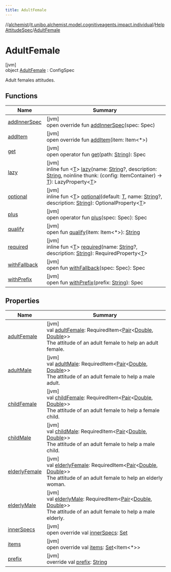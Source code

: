 ```yaml
---
title: AdultFemale
---
```

//[alchemist](../../../../index.html)/[it.unibo.alchemist.model.cognitiveagents.impact.individual](../../index.html)/[HelpAttitudeSpec](../index.html)/[AdultFemale](index.html)



# AdultFemale



[jvm]\
object [AdultFemale](index.html) : ConfigSpec

Adult females attitudes.



## Functions


| Name | Summary |
|---|---|
| [addInnerSpec](../../-speed-spec/index.html#1157218497%2FFunctions%2F-134779887) | [jvm]<br>open override fun [addInnerSpec](../../-speed-spec/index.html#1157218497%2FFunctions%2F-134779887)(spec: Spec) |
| [addItem](../../-speed-spec/index.html#-1176720725%2FFunctions%2F-134779887) | [jvm]<br>open override fun [addItem](../../-speed-spec/index.html#-1176720725%2FFunctions%2F-134779887)(item: Item<*>) |
| [get](../../-speed-spec/index.html#216658617%2FFunctions%2F-134779887) | [jvm]<br>open operator fun [get](../../-speed-spec/index.html#216658617%2FFunctions%2F-134779887)(path: [String](https://kotlinlang.org/api/latest/jvm/stdlib/kotlin/-string/index.html)): Spec |
| [lazy](../../-speed-spec/index.html#-57241479%2FFunctions%2F-134779887) | [jvm]<br>inline fun <[T](../../-speed-spec/index.html#-57241479%2FFunctions%2F-134779887)> [lazy](../../-speed-spec/index.html#-57241479%2FFunctions%2F-134779887)(name: [String](https://kotlinlang.org/api/latest/jvm/stdlib/kotlin/-string/index.html)?, description: [String](https://kotlinlang.org/api/latest/jvm/stdlib/kotlin/-string/index.html), noinline thunk: (config: ItemContainer) -> [T](../../-speed-spec/index.html#-57241479%2FFunctions%2F-134779887)): LazyProperty<[T](../../-speed-spec/index.html#-57241479%2FFunctions%2F-134779887)> |
| [optional](../../-speed-spec/index.html#-1307546368%2FFunctions%2F-134779887) | [jvm]<br>inline fun <[T](../../-speed-spec/index.html#-1307546368%2FFunctions%2F-134779887)> [optional](../../-speed-spec/index.html#-1307546368%2FFunctions%2F-134779887)(default: [T](../../-speed-spec/index.html#-1307546368%2FFunctions%2F-134779887), name: [String](https://kotlinlang.org/api/latest/jvm/stdlib/kotlin/-string/index.html)?, description: [String](https://kotlinlang.org/api/latest/jvm/stdlib/kotlin/-string/index.html)): OptionalProperty<[T](../../-speed-spec/index.html#-1307546368%2FFunctions%2F-134779887)> |
| [plus](../../-speed-spec/index.html#-1897999851%2FFunctions%2F-134779887) | [jvm]<br>open operator fun [plus](../../-speed-spec/index.html#-1897999851%2FFunctions%2F-134779887)(spec: Spec): Spec |
| [qualify](../../-speed-spec/index.html#-620175742%2FFunctions%2F-134779887) | [jvm]<br>open fun [qualify](../../-speed-spec/index.html#-620175742%2FFunctions%2F-134779887)(item: Item<*>): [String](https://kotlinlang.org/api/latest/jvm/stdlib/kotlin/-string/index.html) |
| [required](../../-speed-spec/index.html#1352156512%2FFunctions%2F-134779887) | [jvm]<br>inline fun <[T](../../-speed-spec/index.html#1352156512%2FFunctions%2F-134779887)> [required](../../-speed-spec/index.html#1352156512%2FFunctions%2F-134779887)(name: [String](https://kotlinlang.org/api/latest/jvm/stdlib/kotlin/-string/index.html)?, description: [String](https://kotlinlang.org/api/latest/jvm/stdlib/kotlin/-string/index.html)): RequiredProperty<[T](../../-speed-spec/index.html#1352156512%2FFunctions%2F-134779887)> |
| [withFallback](../../-speed-spec/index.html#73507879%2FFunctions%2F-134779887) | [jvm]<br>open fun [withFallback](../../-speed-spec/index.html#73507879%2FFunctions%2F-134779887)(spec: Spec): Spec |
| [withPrefix](../../-speed-spec/index.html#-1060748701%2FFunctions%2F-134779887) | [jvm]<br>open fun [withPrefix](../../-speed-spec/index.html#-1060748701%2FFunctions%2F-134779887)(prefix: [String](https://kotlinlang.org/api/latest/jvm/stdlib/kotlin/-string/index.html)): Spec |


## Properties


| Name | Summary |
|---|---|
| [adultFemale](adult-female.html) | [jvm]<br>val [adultFemale](adult-female.html): RequiredItem<[Pair](https://kotlinlang.org/api/latest/jvm/stdlib/kotlin/-pair/index.html)<[Double](https://kotlinlang.org/api/latest/jvm/stdlib/kotlin/-double/index.html), [Double](https://kotlinlang.org/api/latest/jvm/stdlib/kotlin/-double/index.html)>><br>The attitude of an adult female to help an adult female. |
| [adultMale](adult-male.html) | [jvm]<br>val [adultMale](adult-male.html): RequiredItem<[Pair](https://kotlinlang.org/api/latest/jvm/stdlib/kotlin/-pair/index.html)<[Double](https://kotlinlang.org/api/latest/jvm/stdlib/kotlin/-double/index.html), [Double](https://kotlinlang.org/api/latest/jvm/stdlib/kotlin/-double/index.html)>><br>The attitude of an adult female to help a male adult. |
| [childFemale](child-female.html) | [jvm]<br>val [childFemale](child-female.html): RequiredItem<[Pair](https://kotlinlang.org/api/latest/jvm/stdlib/kotlin/-pair/index.html)<[Double](https://kotlinlang.org/api/latest/jvm/stdlib/kotlin/-double/index.html), [Double](https://kotlinlang.org/api/latest/jvm/stdlib/kotlin/-double/index.html)>><br>The attitude of an adult female to help a female child. |
| [childMale](child-male.html) | [jvm]<br>val [childMale](child-male.html): RequiredItem<[Pair](https://kotlinlang.org/api/latest/jvm/stdlib/kotlin/-pair/index.html)<[Double](https://kotlinlang.org/api/latest/jvm/stdlib/kotlin/-double/index.html), [Double](https://kotlinlang.org/api/latest/jvm/stdlib/kotlin/-double/index.html)>><br>The attitude of an adult female to help a male child. |
| [elderlyFemale](elderly-female.html) | [jvm]<br>val [elderlyFemale](elderly-female.html): RequiredItem<[Pair](https://kotlinlang.org/api/latest/jvm/stdlib/kotlin/-pair/index.html)<[Double](https://kotlinlang.org/api/latest/jvm/stdlib/kotlin/-double/index.html), [Double](https://kotlinlang.org/api/latest/jvm/stdlib/kotlin/-double/index.html)>><br>The attitude of an adult female to help an elderly woman. |
| [elderlyMale](elderly-male.html) | [jvm]<br>val [elderlyMale](elderly-male.html): RequiredItem<[Pair](https://kotlinlang.org/api/latest/jvm/stdlib/kotlin/-pair/index.html)<[Double](https://kotlinlang.org/api/latest/jvm/stdlib/kotlin/-double/index.html), [Double](https://kotlinlang.org/api/latest/jvm/stdlib/kotlin/-double/index.html)>><br>The attitude of an adult female to help a male elderly. |
| [innerSpecs](index.html#-2088260109%2FProperties%2F-134779887) | [jvm]<br>open override val [innerSpecs](index.html#-2088260109%2FProperties%2F-134779887): [Set](https://kotlinlang.org/api/latest/jvm/stdlib/kotlin.collections/-set/index.html)<Spec> |
| [items](index.html#-1520624219%2FProperties%2F-134779887) | [jvm]<br>open override val [items](index.html#-1520624219%2FProperties%2F-134779887): [Set](https://kotlinlang.org/api/latest/jvm/stdlib/kotlin.collections/-set/index.html)<Item<*>> |
| [prefix](index.html#721593539%2FProperties%2F-134779887) | [jvm]<br>override val [prefix](index.html#721593539%2FProperties%2F-134779887): [String](https://kotlinlang.org/api/latest/jvm/stdlib/kotlin/-string/index.html) |

